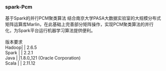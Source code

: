 ### spark-Pcm
基于Spark的并行PCM聚类算法
结合南京大学PASA大数据实验室的大规模分布式矩阵运算库Marlin，在此基础上完善部分矩阵操作，实现PCM聚类算法的并行化，为Spark平台运行机器学习算法提供便利。<br>  
版本要求<br> 
  Hadoop| |	2.6.5<br> 
  Spark | |	2.2.1<br> 
  Java  |	|1.8.0_121 (Oracle Corporation)<br> 
  Scala | |	2.11.12<br> 

